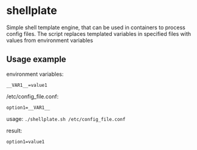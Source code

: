 # shellplate
Simple shell template engine, that can be used in containers to process config files. The script replaces templated variables in specified files with values from environment variables

## Usage example
environment variables:
```
__VAR1__=value1
```

/etc/config_file.conf:
```
option1=__VAR1__
```

usage: `./shellplate.sh /etc/config_file.conf`

result:
```
option1=value1
```

